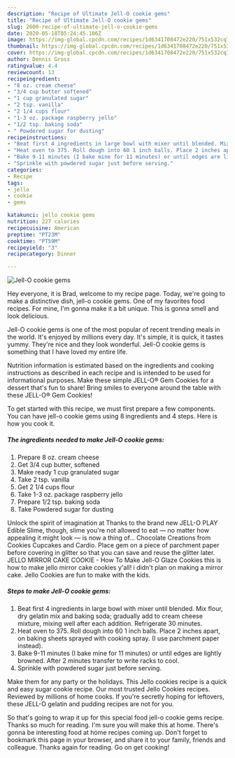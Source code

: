 ```yaml
---
description: "Recipe of Ultimate Jell-O cookie gems"
title: "Recipe of Ultimate Jell-O cookie gems"
slug: 2600-recipe-of-ultimate-jell-o-cookie-gems
date: 2020-05-18T05:24:45.106Z
image: https://img-global.cpcdn.com/recipes/1d6341708472e220/751x532cq70/jell-o-cookie-gems-recipe-main-photo.jpg
thumbnail: https://img-global.cpcdn.com/recipes/1d6341708472e220/751x532cq70/jell-o-cookie-gems-recipe-main-photo.jpg
cover: https://img-global.cpcdn.com/recipes/1d6341708472e220/751x532cq70/jell-o-cookie-gems-recipe-main-photo.jpg
author: Dennis Gross
ratingvalue: 4.4
reviewcount: 13
recipeingredient:
- "8 oz. cream cheese"
- "3/4 cup butter softened"
- "1 cup granulated sugar"
- "2 tsp. vanilla"
- "2 1/4 cups flour"
- "1-3 oz. package raspberry jello"
- "1/2 tsp. baking soda"
- " Powdered sugar for dusting"
recipeinstructions:
- "Beat first 4 ingredients in large bowl with mixer until blended. Mix flour, dry gelatin mix and baking soda; gradually add to cream cheese mixture, mixing well after each addition. Refrigerate 30 minutes."
- "Heat oven to 375. Roll dough into 60 1 inch balls. Place 2 inches apart, on baking sheets sprayed with cooking spray. (I use parchment paper instead)."
- "Bake 9-11 minutes (I bake mine for 11 minutes) or until edges are lightly browned. After 2 minutes transfer to write racks to cool."
- "Sprinkle with powdered sugar just before serving."
categories:
- Recipe
tags:
- jello
- cookie
- gems

katakunci: jello cookie gems 
nutrition: 227 calories
recipecuisine: American
preptime: "PT23M"
cooktime: "PT59M"
recipeyield: "3"
recipecategory: Dinner

---
```



![Jell-O cookie gems](https://img-global.cpcdn.com/recipes/1d6341708472e220/751x532cq70/jell-o-cookie-gems-recipe-main-photo.jpg)

Hey everyone, it is Brad, welcome to my recipe page. Today, we're going to make a distinctive dish, jell-o cookie gems. One of my favorites food recipes. For mine, I'm gonna make it a bit unique. This is gonna smell and look delicious.

Jell-O cookie gems is one of the most popular of recent trending meals in the world. It's enjoyed by millions every day. It's simple, it is quick, it tastes yummy. They're nice and they look wonderful. Jell-O cookie gems is something that I have loved my entire life.

Nutrition information is estimated based on the ingredients and cooking instructions as described in each recipe and is intended to be used for informational purposes. Make these simple JELL-O® Gem Cookies for a dessert that&#39;s fun to share! Bring smiles to everyone around the table with these JELL-O® Gem Cookies!


To get started with this recipe, we must first prepare a few components. You can have jell-o cookie gems using 8 ingredients and 4 steps. Here is how you cook it.

<!--inarticleads1-->

##### The ingredients needed to make Jell-O cookie gems:

1. Prepare 8 oz. cream cheese
1. Get 3/4 cup butter, softened
1. Make ready 1 cup granulated sugar
1. Take 2 tsp. vanilla
1. Get 2 1/4 cups flour
1. Take 1-3 oz. package raspberry jello
1. Prepare 1/2 tsp. baking soda
1. Take  Powdered sugar for dusting


Unlock the spirit of imagination at Thanks to the brand new JELL-O PLAY Edible Slime, though, slime you&#39;re not allowed to eat — no matter how appealing it might look — is now a thing of… Chocolate Creations from Cookies Cupcakes and Cardio. Place gem on a piece of parchment paper before covering in glitter so that you can save and reuse the glitter later. JELLO MIRROR CAKE COOKIE - How To Make Jell-O Glaze Cookies this is how to make jello mirror cake cookies y&#39;all! i didn&#39;t plan on making a mirror cake. Jello Cookies are fun to make with the kids. 

<!--inarticleads2-->

##### Steps to make Jell-O cookie gems:

1. Beat first 4 ingredients in large bowl with mixer until blended. Mix flour, dry gelatin mix and baking soda; gradually add to cream cheese mixture, mixing well after each addition. Refrigerate 30 minutes.
1. Heat oven to 375. Roll dough into 60 1 inch balls. Place 2 inches apart, on baking sheets sprayed with cooking spray. (I use parchment paper instead).
1. Bake 9-11 minutes (I bake mine for 11 minutes) or until edges are lightly browned. After 2 minutes transfer to write racks to cool.
1. Sprinkle with powdered sugar just before serving.


Make them for any party or the holidays. This Jello cookies recipe is a quick and easy sugar cookie recipe. Our most trusted Jello Cookies recipes. Reviewed by millions of home cooks. If you&#39;re secretly hoping for leftovers, these JELL-O gelatin and pudding recipes are not for you. 

So that's going to wrap it up for this special food jell-o cookie gems recipe. Thanks so much for reading. I'm sure you will make this at home. There's gonna be interesting food at home recipes coming up. Don't forget to bookmark this page in your browser, and share it to your family, friends and colleague. Thanks again for reading. Go on get cooking!

